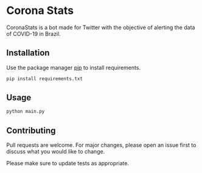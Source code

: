 # Corona Stats

CoronaStats is a bot made for Twitter with the objective of alerting the data of COVID-19 in Brazil.

## Installation

Use the package manager [pip](https://pip.pypa.io/en/stable/) to install requirements.

```bash
pip install requirements.txt
```

## Usage

```bash
python main.py
```

## Contributing
Pull requests are welcome. For major changes, please open an issue first to discuss what you would like to change.

Please make sure to update tests as appropriate.
